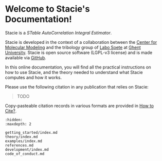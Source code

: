 # Welcome to Stacie's Documentation!

Stacie is a *STable AutoCorrelation Integral Estimator*.

Stacie is developed in the context of a collaboration between
the [Center for Molecular Modeling](https://molmod.ugent.be/)
and the tribology group of [Labo Soete](https://www.ugent.be/ea/emsme/en/research/soete)
at [Ghent University](https://ugent.be/).
Stacie is open source software (LGPL-v3 license) and is made available via
[GitHub](https://molmod.ugent.be/).

In this online documentation, you will find all the practical instructions on how to use Stacie,
and the theory needed to understand what Stacie computes and how it works.

Please use the following citation in any publication that relies on Stacie:

> TODO

Copy-pasteable citation records in various formats are provided in [How to Cite?](getting_started/cite.md).


```{toctree}
:hidden:
:maxdepth: 2

getting_started/index.md
theory/index.md
examples/index.md
references.md
development/index.md
code_of_conduct.md
```
